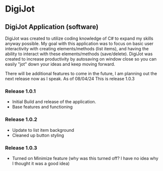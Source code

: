 # DigiJot

## DigiJot Application (software)
DigiJot was created to utilize coding knowledge of C# to expand my skills anyway possible. My goal with this application was to focus on basic user interactivity with creating elements/methods (list items), and having the ability to interact with these elements/methods (save/delete). DigiJot was created to increase productivity by autosaving on window close so you can easily "jot" down your ideas and keep moving forward.

There will be additional features to come in the future, I am planning out the next release now as I speak. As of 08/04/24 This is release 1.0.3


### Release 1.0.1
- Initial Build and release of the application.
- Base features and functioning
### Release 1.0.2
- Update to list item background
- Cleaned up button styling
### Release 1.0.3
- Turned on Minimize feature (why was this turned off? I have no idea why I thought it was a good idea)
